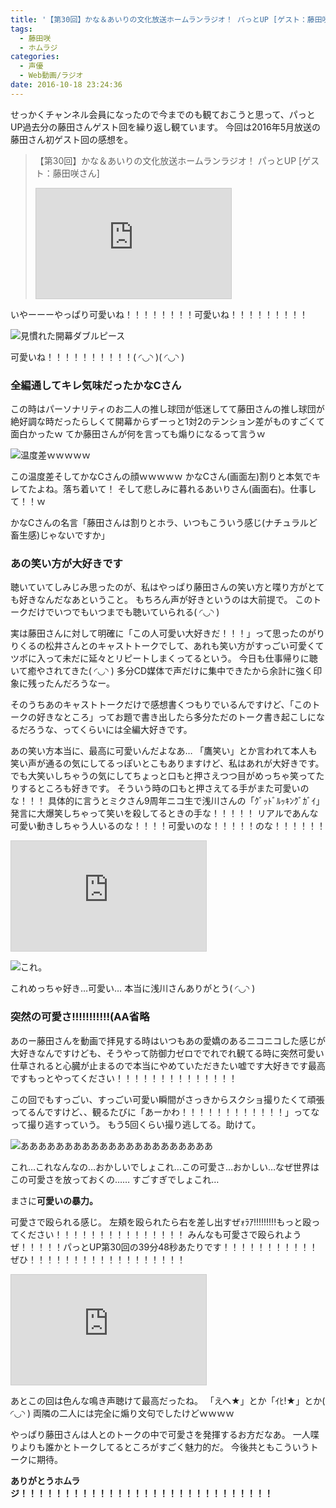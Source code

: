 ```yaml
---
title: '【第30回】かな＆あいりの文化放送ホームランラジオ！ パっとUP [ゲスト：藤田咲さん]'
tags:
  - 藤田咲
  - ホムラジ
categories:
  - 声優
  - Web動画/ラジオ
date: 2016-10-18 23:24:36
---
```


せっかくチャンネル会員になったので今までのも観ておこうと思って、パっとUP過去分の藤田さんゲスト回を繰り返し観ています。
今回は2016年5月放送の藤田さん初ゲスト回の感想を。
<!-- more -->
> 【第30回】かな＆あいりの文化放送ホームランラジオ！ パっとUP [ゲスト：藤田咲さん]
> <iframe width="312" height="176" src="http://ext.nicovideo.jp/thumb/1462188635" scrolling="no" style="border:solid 1px #CCC;" frameborder="0"><a href="http://www.nicovideo.jp/watch/1462188635">【ニコニコ動画】【第30回】かな＆あいりの文化放送ホームランラジオ！ パっとUP [ゲスト：藤田咲さん]</a></iframe>

いやーーーやっぱり可愛いね！！！！！！！！可愛いね！！！！！！！！！

![見慣れた開幕ダブルピース](/sblog/img/20161018_homuraji01.jpg)

可愛いね！！！！！！！！！！( ◜◡◝ )( ◜◡◝ )

### 全編通してキレ気味だったかなCさん

この時はパーソナリティのお二人の推し球団が低迷してて藤田さんの推し球団が絶好調な時だったらしくて開幕からずーっと1対2のテンション差がものすごくて面白かったｗ
てか藤田さんが何を言っても煽りになるって言うｗ

![温度差ｗｗｗｗｗ](/sblog/img/20161018_homuraji03.jpg)

この温度差そしてかなCさんの顔ｗｗｗｗｗ
かなCさん(画面左)割りと本気でキレてたよね。落ち着いて！
そして悲しみに暮れるあいりさん(画面右)。仕事して！！ｗ

かなCさんの名言「藤田さんは割りとホラ、いつもこういう感じ(ナチュラルど畜生感)じゃないですか」

### あの笑い方が大好きです

聴いていてしみじみ思ったのが、私はやっぱり藤田さんの笑い方と喋り方がとても好きなんだなあということ。
もちろん声が好きというのは大前提で。
このトークだけでいつでもいつまでも聴いていられる( ◜◡◝ )

実は藤田さんに対して明確に「この人可愛い大好きだ！！！」って思ったのがりりくるの松井さんとのキャストトークでして、あれも笑い方がすっごい可愛くてツボに入って未だに延々とリピートしまくってるという。
今日も仕事帰りに聴いて癒やされてきた( ◜◡◝ )
多分CD媒体で声だけに集中できたから余計に強く印象に残ったんだろうなー。

そのうちあのキャストトークだけで感想書くつもりでいるんですけど、「このトークの好きなところ」ってお題で書き出したら多分ただのトーク書き起こしになるだろうな、ってくらいには全編大好きです。

あの笑い方本当に、最高に可愛いんだよなあ…
「鷹笑い」とか言われて本人も笑い声が通るの気にしてるっぽいとこもありますけど、私はあれが大好きです。
でも大笑いしちゃうの気にしてちょっと口もと押さえつつ目がめっちゃ笑ってたりするところも好きです。
そういう時の口もと押さえてる手がまた可愛いのな！！！
具体的に言うとミクさん9周年ニコ生で浅川さんの「ｸﾞｯﾄﾞﾙｯｷﾝｸﾞｶﾞｲ」発言に大爆笑しちゃって笑いを殺してるときの手な！！！！！
リアルであんな可愛い動きしちゃう人いるのな！！！！可愛いのな！！！！！のな！！！！！！

<iframe width="312" height="176" src="http://live.nicovideo.jp/embed/lv273760071" scrolling="no" style="border:solid 1px #d0d0d0; background-color: #f6f6f6;" frameborder="0"><a href="http://live.nicovideo.jp/watch/lv273760071">初音ミク 9周年おめでとうニコ生</a></iframe>

![これ。](/sblog/img/20160831_39_03.jpg)

これめっちゃ好き…可愛い…
本当に浅川さんありがとう( ◜◡◝ )

### 突然の可愛さ!!!!!!!!!!!(AA省略

あのー藤田さんを動画で拝見する時はいつもあの愛嬌のあるニコニコした感じが大好きなんですけども、そうやって防御力ゼロででれでれ観てる時に突然可愛い仕草されると心臓が止まるので本当にやめていただきたい嘘です大好きです最高ですもっとやってください！！！！！！！！！！！！！！

この回でもすっごい、すっごい可愛い瞬間がさっきからスクショ撮りたくて頑張ってるんですけど、、観るたびに「あーかわ！！！！！！！！！！！！」ってなって撮り逃すっていう。
もう5回くらい撮り逃してる。助けて。

![ああああああああああああああああああああああ](/sblog/img/20161018_homuraji04.jpg)

これ…これなんなの…おかしいでしょこれ…この可愛さ…おかしい…なぜ世界はこの可愛さを放っておくの……
すごすぎでしょこれ…

まさに**可愛いの暴力。**

可愛さで殴られる感じ。
左頬を殴られたら右を差し出すぜｫﾗｱ!!!!!!!!!もっと殴ってください！！！！！！！！！！！！！！！
みんなも可愛さで殴られようぜ！！！！！パっとUP第30回の39分48秒あたりです！！！！！！！！！！！
ぜひ！！！！！！！！！！！！！！！！！！

<iframe width="312" height="176" src="http://ext.nicovideo.jp/thumb/1462188635" scrolling="no" style="border:solid 1px #CCC;" frameborder="0"><a href="http://www.nicovideo.jp/watch/1462188635">【ニコニコ動画】【第30回】かな＆あいりの文化放送ホームランラジオ！ パっとUP [ゲスト：藤田咲さん]</a></iframe>

あとこの回は色んな鳴き声聴けて最高だったね。
「えへ★」とか「ｲﾋ!★」とか( ◜◡◝ )
両隣の二人には完全に煽り文句でしたけどｗｗｗｗ

やっぱり藤田さんは人とのトークの中で可愛さを発揮するお方だなあ。
一人喋りよりも誰かとトークしてるところがすごく魅力的だ。
今後共ともこういうトークに期待。

**ありがとうホムラジ！！！！！！！！！！！！！！！！！！！！！！！！！！！！！**
